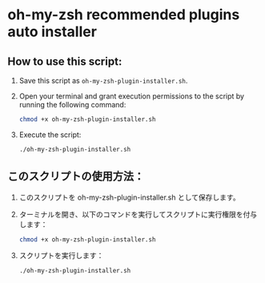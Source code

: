 # oh-my-zsh recommended plugins auto installer
## How to use this script:

1. Save this script as `oh-my-zsh-plugin-installer.sh`.

2. Open your terminal and grant execution permissions to the script by running the following command:

   ```bash
   chmod +x oh-my-zsh-plugin-installer.sh
   ```
3. Execute the script:
   ```bash
   ./oh-my-zsh-plugin-installer.sh
   ```
   
## このスクリプトの使用方法：

1. このスクリプトを oh-my-zsh-plugin-installer.sh として保存します。

2. ターミナルを開き、以下のコマンドを実行してスクリプトに実行権限を付与します：
   ```bash
   chmod +x oh-my-zsh-plugin-installer.sh
   ```
3. スクリプトを実行します：
   ```bash
   ./oh-my-zsh-plugin-installer.sh
   ```
